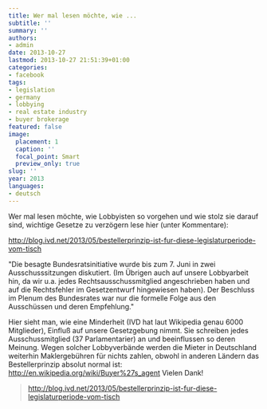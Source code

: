 ```yaml
---
title: Wer mal lesen möchte, wie ...
subtitle: ''
summary: ''
authors:
- admin
date: 2013-10-27
lastmod: 2013-10-27 21:51:39+01:00
categories:
- facebook
tags:
- legislation
- germany
- lobbying
- real estate industry
- buyer brokerage
featured: false
image:
  placement: 1
  caption: ''
  focal_point: Smart
  preview_only: true
slug: ''
year: 2013
languages:
- deutsch
---
```


Wer mal lesen möchte, wie Lobbyisten so vorgehen und wie stolz sie darauf sind, wichtige Gesetze zu verzögern lese hier (unter Kommentare):

http://blog.ivd.net/2013/05/bestellerprinzip-ist-fur-diese-legislaturperiode-vom-tisch

"Die besagte Bundesratsinitiative wurde bis zum 7. Juni in zwei Ausschusssitzungen diskutiert. (Im Übrigen auch auf unsere Lobbyarbeit hin, da wir u.a. jedes Rechtsausschussmitglied angeschrieben haben und auf die Rechtsfehler im Gesetzentwurf hingewiesen haben).
Der Beschluss im Plenum des Bundesrates war nur die formelle Folge aus den Ausschüssen und deren Empfehlung."

Hier sieht man, wie eine Minderheit (IVD hat laut Wikipedia genau 6000 Mitglieder), Einfluß auf unsere Gesetzgebung nimmt. Sie schreiben jedes Ausschussmitglied (37 Parlamentarier) an und beeinflussen so deren Meinung. Wegen solcher Lobbyverbände werden die Mieter in Deutschland weiterhin Maklergebühren für nichts zahlen, obwohl in anderen Ländern das Bestellerprinzip absolut normal ist: http://en.wikipedia.org/wiki/Buyer%27s_agent
Vielen Dank!
> http://blog.ivd.net/2013/05/bestellerprinzip-ist-fur-diese-legislaturperiode-vom-tisch